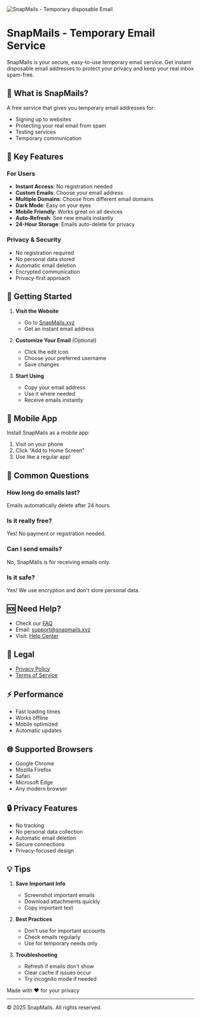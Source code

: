 ![SnapMails - Temporary disposable Email](https://raw.githubusercontent.com/ErolledDev/SnapMails/refs/heads/main/public/desktop-view.jpg)

# SnapMails - Temporary Email Service

SnapMails is your secure, easy-to-use temporary email service. Get instant disposable email addresses to protect your privacy and keep your real inbox spam-free.

## 🌟 What is SnapMails?

A free service that gives you temporary email addresses for:
- Signing up to websites
- Protecting your real email from spam
- Testing services
- Temporary communication

## 📱 Key Features

### For Users
- **Instant Access**: No registration needed
- **Custom Emails**: Choose your email address
- **Multiple Domains**: Choose from different email domains
- **Dark Mode**: Easy on your eyes
- **Mobile Friendly**: Works great on all devices
- **Auto-Refresh**: See new emails instantly
- **24-Hour Storage**: Emails auto-delete for privacy

### Privacy & Security
- No registration required
- No personal data stored
- Automatic email deletion
- Encrypted communication
- Privacy-first approach

## 🚀 Getting Started

1. **Visit the Website**
   - Go to [SnapMails.xyz](https://snapmails.xyz)
   - Get an instant email address

2. **Customize Your Email** (Optional)
   - Click the edit icon
   - Choose your preferred username
   - Save changes

3. **Start Using**
   - Copy your email address
   - Use it where needed
   - Receive emails instantly

## 📱 Mobile App

Install SnapMails as a mobile app:
1. Visit on your phone
2. Click "Add to Home Screen"
3. Use like a regular app!

## 🤔 Common Questions

### How long do emails last?
Emails automatically delete after 24 hours.

### Is it really free?
Yes! No payment or registration needed.

### Can I send emails?
No, SnapMails is for receiving emails only.

### Is it safe?
Yes! We use encryption and don't store personal data.

## 🆘 Need Help?

- Check our [FAQ](https://snapmails.xyz/faq)
- Email: support@snapmails.xyz
- Visit: [Help Center](https://snapmails.xyz/help)

## 📜 Legal

- [Privacy Policy](https://snapmails.xyz/privacy)
- [Terms of Service](https://snapmails.xyz/terms)

## ⚡ Performance

- Fast loading times
- Works offline
- Mobile optimized
- Automatic updates

## 🌐 Supported Browsers

- Google Chrome
- Mozilla Firefox
- Safari
- Microsoft Edge
- Any modern browser

## 🔒 Privacy Features

- No tracking
- No personal data collection
- Automatic email deletion
- Secure connections
- Privacy-focused design

## 💡 Tips

1. **Save Important Info**
   - Screenshot important emails
   - Download attachments quickly
   - Copy important text

2. **Best Practices**
   - Don't use for important accounts
   - Check emails regularly
   - Use for temporary needs only

3. **Troubleshooting**
   - Refresh if emails don't show
   - Clear cache if issues occur
   - Try incognito mode if needed

Made with ❤️ for your privacy

---

© 2025 SnapMails. All rights reserved.

